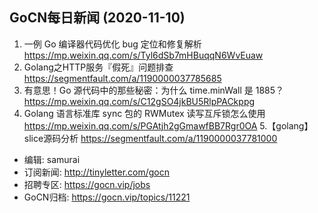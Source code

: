## GoCN每日新闻 (2020-11-10)

1. 一例 Go 编译器代码优化 bug 定位和修复解析 https://mp.weixin.qq.com/s/Tyl6dSb7mHBuqqN6WvEuaw
2. Golang之HTTP服务『假死』问题排查 https://segmentfault.com/a/1190000037785685
3. 有意思！Go 源代码中的那些秘密：为什么 time.minWall 是 1885？  https://mp.weixin.qq.com/s/C12gSO4jkBU5RlpPACkppg
4. Golang 语言标准库 sync 包的 RWMutex 读写互斥锁怎么使用 https://mp.weixin.qq.com/s/PGAtjh2gGmawfBB7Rgr0OA
5.【golang】slice源码分析 https://segmentfault.com/a/1190000037781000

* 编辑: samurai
* 订阅新闻: http://tinyletter.com/gocn
* 招聘专区: https://gocn.vip/jobs
*  GoCN归档: https://gocn.vip/topics/11221
